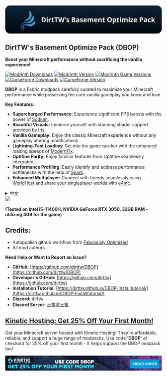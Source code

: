 ![Banner](https://github.com/dirttw/DBOP/blob/main/banner.png?raw=true)
## DirtTW's Basement Optimize Pack (DBOP)
**Boost your Minecraft performance without sacrificing the vanilla experience!**

[![Modrinth Downloads](https://img.shields.io/modrinth/dt/olssWAmw?style=flat&logo=modrinth&link=https%3A%2F%2Fmodrinth.com%2Fmodpack%2Fdbop)](https://modrinth.com/modpack/dbop)
[![Modrinth Version](https://img.shields.io/modrinth/v/olssWAmw?style=flat&logo=modrinth&link=https%3A%2F%2Fmodrinth.com%2Fmodpack%2Fdbop)](https://modrinth.com/modpack/dbop)
[![Modrinth Game Versions](https://img.shields.io/modrinth/game-versions/olssWAmw?style=flat&logo=modrinth&link=https%3A%2F%2Fmodrinth.com%2Fmodpack%2Fdbop)](https://modrinth.com/modpack/dbop)
[![CurseForge Downloads](https://img.shields.io/curseforge/dt/968954?style=flat&logo=curseforge&link=https%3A%2F%2Fwww.curseforge.com%2Fminecraft%2Fmodpacks%2Fdbop)](https://www.curseforge.com/minecraft/modpacks/dbop)
[![CurseForge Version](https://img.shields.io/curseforge/v/968954?style=flat&logo=curseforge&link=https%3A%2F%2Fwww.curseforge.com%2Fminecraft%2Fmodpacks%2Fdbop)](https://www.curseforge.com/minecraft/modpacks/dbop)

**DBOP** is a Fabric modpack carefully curated to maximize your Minecraft performance while preserving the core vanilla gameplay you know and love. 

**Key Features:**

* **Supercharged Performance:** Experience significant FPS boosts with the power of [Sodium](https://modrinth.com/mod/sodium).
* **Beautiful Visuals:** Immerse yourself with stunning shader support provided by [Iris](https://modrinth.com/mod/iris).
* **Vanilla Gameplay:** Enjoy the classic Minecraft experience without any gameplay altering modifications.
* **Lightning-Fast Loading:** Get into the game quicker with the enhanced loading speeds of [ModernFix](https://modrinth.com/mod/modernfix).
* **Optifine Parity:** Enjoy familiar features from Optifine seamlessly integrated.
* **Performance Profiling:** Easily identify and address performance bottlenecks with the help of [Spark](https://modrinth.com/mod/spark).
* **Enhanced Multiplayer:** Connect with friends seamlessly using [WorldHost](https://modrinth.com/mod/world-host) and share your singleplayer worlds with [e4mc](https://modrinth.com/mod/e4mc).

<details>
  <summary>中文</summary>

## DirtTW's Basement Optimize Pack (DBOP)  (土靈的地下室優化包)

**提升你的Minecraft效能，同時保留原版遊戲體驗！**

DBOP 是一個基於 Fabric 模组平台的優化包，大部分模组都是客戶端的，能夠顯著提升 Minecraft 的遊戲效能。

**主要特色：**

* **極致效能：** 借助 [Sodium](https://modrinth.com/mod/sodium) 的強大功能，體驗顯著的 FPS 提升。
* **精美畫面：** 使用 [Iris](https://modrinth.com/mod/iris)  提供的驚艷光影效果，讓遊戲世界更加身臨其境。
* **原版體驗：** 享受經典的 Minecraft 遊戲體驗，不含任何會改變遊戲玩法的模組。
* **快速載入：** [ModernFix](https://modrinth.com/mod/modernfix)  讓 Minecraft 的載入速度更快，讓你更快進入遊戲。
* **Optifine 功能：**  無縫整合 Optifine 的常用功能，讓你倍感熟悉。
* **效能分析：** 使用 [Spark](https://modrinth.com/mod/spark) 輕鬆識別和解決效能瓶頸。
* **強化多人遊戲體驗：** 使用 [WorldHost](https://modrinth.com/mod/world-host) 與好友無縫連線，並透過 [e4mc](https://modrinth.com/mod/e4mc) 分享你的單人遊戲世界。

**需要幫助或想回報問題？**

* **GitHub：** [https://github.com/dirttw/DBOP](https://github.com/dirttw/DBOP) 
* **開發者 GitHub：** [https://github.com/dirttw](https://github.com/dirttw) 
* **安裝教學：** [https://dirttw.github.io/DBOP-Installtutorial/](https://dirttw.github.io/DBOP-Installtutorial/)
* **Discord：** dirttw
* **Discord 伺服器：** [土靈泥土幫](https://discord.gg/MjGznUaQg5) 

</details>

<img src="https://cdn-raw.modrinth.com/data/olssWAmw/images/408d1217daeece3d7e85cc3bb4c38764d179a247.png" width="450">

**(Tested on Intel i5-11400H, NVIDIA GeForce RTX 3050, 32GB RAM - utilizing 4GB for the game)**

## **Credits:** 
  - Autopublish github workflow from [Fabulously Optimized](https://github.com/Fabulously-Optimized/fabulously-optimized/)
  - All mod authors 


**Need Help or Want to Report an Issue?**

* **GitHub:** [https://github.com/dirttw/DBOP](https://github.com/dirttw/DBOP) 
* **Developer's GitHub:** [https://github.com/dirttw](https://github.com/dirttw) 
* **Installation Tutorial:** [https://dirttw.github.io/DBOP-Installtutorial/](https://dirttw.github.io/DBOP-Installtutorial/)
* **Discord:** dirttw
* **Discord Server:** [土靈泥土幫](https://discord.gg/MjGznUaQg5) 


## [Kinetic Hosting: Get 25% Off Your First Month!](https://billing.kinetichosting.com/aff.php?aff=922)

Get your Minecraft server hosted with Kinetic Hosting! They're affordable, reliable, and support a huge range of modpacks. Use code '**DBOP**' at checkout for 25% off your first month - it helps support the DBOP modpack too!

[![Kinetichosting](https://github.com/dirttw/DBOP/blob/main/DBOP.png?raw=true)](https://billing.kinetichosting.com/aff.php?aff=922)

